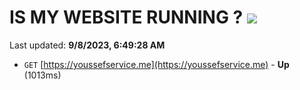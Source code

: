 # IS MY WEBSITE RUNNING ? [![](https://img.shields.io/static/v1?label=Sponsor&message=%E2%9D%A4&logo=GitHub&color=%23fe8e86)](https://github.com/sponsors/<username>)

Last updated: **9/8/2023, 6:49:28 AM**

- `GET` [https://youssefservice.me](https://youssefservice.me) - **Up** (1013ms)
